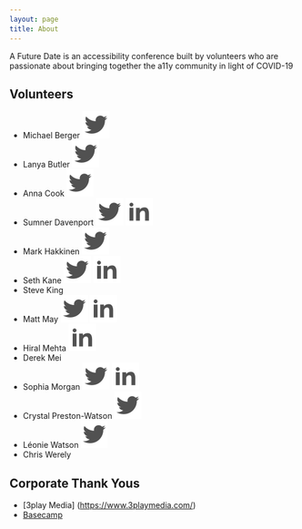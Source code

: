 ```yaml
---
layout: page
title: About
---
```


A Future Date is an accessibility conference built by volunteers who are passionate about bringing together the a11y community in light of COVID-19

## Volunteers
* Michael Berger [![Michael Berger on Twitter](/public/twitter.svg)](https://twitter.com/bergatron)
* Lanya Butler [![Lanya Butler on Twitter](/public/twitter.svg)](https://twitter.com/chiefkikio)
* Anna Cook [![Anna Cook on Twitter](/public/twitter.svg)](https://twitter.com/annaecook)
* Sumner Davenport [![Sumner Davenport on Twitter](/public/twitter.svg)](https://twitter.com/SumnerDavenport) [![Sumner Davenport on LinkedIn](/public/linked-in.svg)](https://www.linkedin.com/in/sumnerdavenport/)
* Mark Hakkinen [![Mark Hakkinen on Twitter](/public/twitter.svg)](https://twitter.com/mhakkinen)
* Seth Kane [![Seth Kane on Twitter](/public/twitter.svg)](https://twitter.com/onesixtieth) [![Seth Kane on LinkedIn](/public/linked-in.svg)](https://www.linkedin.com/in/sethmkane/)
* Steve King
* Matt May [![Matt May on Twitter](/public/twitter.svg)](https://twitter.com/mattmay) [![Matt May on LinkedIn](/public/linked-in.svg)](https://www.linkedin.com/in/maymatt/)
* Hiral Mehta  [![Hiral Mehta on LinkedIn](/public/linked-in.svg)](https://www.linkedin.com/in/hiralmehtatoronto/)
* Derek Mei
* Sophia Morgan [![Sophia Morgan on Twitter](/public/twitter.svg)](https://twitter.com/sophiaminmorgan) [![Sophia Morgan on LinkedIn](/public/linked-in.svg)](https://www.linkedin.com/in/sophiaminmorgan/)
* Crystal Preston-Watson [![Crystal Preston-Watson on Twitter](/public/twitter.svg)](https://twitter.com/ScopicEngineer)
* Léonie Watson [![Léonie Watson on Twitter](/public/twitter.svg)](https://twitter.com/LeonieWatson)
* Chris Werely

## Corporate Thank Yous
* [3play Media] (https://www.3playmedia.com/)
* [Basecamp](https://basecamp.com/)
